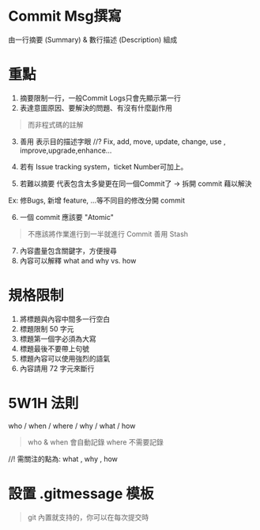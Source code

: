 # Commit Msg撰寫

由一行摘要 (Summary) & 數行描述 (Description) 組成

# 重點
1. 摘要限制一行，一般Commit Logs只會先顯示第一行
2. 表達意圖原因、要解決的問題、有沒有什麼副作用
> 而非程式碼的註解

3. 善用 表示目的描述字眼
//? Fix, add, move, update, change, use , improve,upgrade,enhance…

4. 若有 Issue tracking system，ticket Number可加上。

5. 若難以摘要 代表包含太多變更在同一個Commit了
-> 拆開 commit 藉以解決

Ex: 修Bugs, 新增 feature, ...等不同目的修改分開 commit

6. 一個 commit 應該要 "Atomic" 
> 不應該將作業進行到一半就進行 Commit
> 善用 Stash

7. 內容盡量包含關鍵字，方便搜尋
8. 內容可以解釋 what and why vs. how

# 規格限制
1. 將標題與內容中間多一行空白
2. 標題限制 50 字元
3. 標題第一個字必須為大寫
4. 標題最後不要帶上句號
5. 標題內容可以使用強烈的語氣
6. 內容請用 72 字元來斷行

# 5W1H 法則
who / when / where / why / what / how
> who & when 會自動記錄
> where 不需要記錄

//! 需關注的點為: what , why , how

# 設置 .gitmessage 模板
> git 內置就支持的，你可以在每次提交時